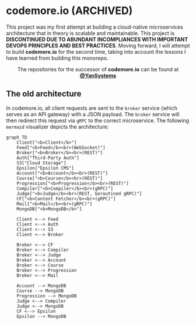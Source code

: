 # codemore.io (ARCHIVED)

This project was my first attempt at building a cloud-native microservices architecture that in theory is scalable and maintainable. This project is **DISCONTINUED DUE TO ABUNDANT INCOMPLIANCES WITH IMPORTANT DEVOPS PRINCIPLES AND BEST PRACTICES**. Moving forward, I will attempt to build **codemore.io** for the second time, taking into account the lessons I have learned from building this monorepo. 

<p align="center">The repositories for the successor of <b>codemore.io</b> can be found at <b><a href="https://github.com/YanSystems">@YanSystems</a></b></p>

<!-- <h3 align="center"> Live App 🚀 | Demo 📹 | Documentation 🔍 | Source 📦 </h3> -->

## The old architecture

In codemore.io, all client requests are sent to the `broker` service (which serves as an API gateway) with a JSON payload. The `broker` service will then redirect this request via `gRPC` to the correct microservice. The following `mermaid` visualizer depicts the architecture:

```mermaid
graph TD
    Client["<b>Client</b>"]
    Feed["<b>Feed</b><br>(WebSocket)"]
    Broker["<b>Broker</b><br>(REST)"]
    Auth["Third-Party Auth"]
    S3["Cloud Storage"]
    Epsilon["Epsilon CMS"]
    Account["<b>Account</b><br>(REST)"]
    Course["<b>Course</b><br>(REST)"]
    Progression["<b>Progression</b><br>(REST)"]
    Compiler["<b>Compiler</b><br>(gRPC)"]
    Judge["<b>Judge</b><br>(REST, Goroutined gRPC)"]
    CF["<b>Content Fetcher</b><br>(gRPC)"]
    Mail["<b>Mail</b><br>(gRPC)"]
    MongoDB["<b>MongoDB</b>"]

    Client <--> Feed
    Client <--> Auth
    Client <--> S3
    Client <--> Broker

    Broker <--> CF
    Broker <--> Compiler
    Broker <--> Judge
    Broker <--> Account
    Broker <--> Course
    Broker <--> Progression
    Broker <--> Mail

    Account --> MongoDB
    Course --> MongoDB
    Progression --> MongoDB
    Judge <--> Compiler
    Judge <--> MongoDB
    CF <--> Epsilon
    Epsilon --> MongoDB
```
